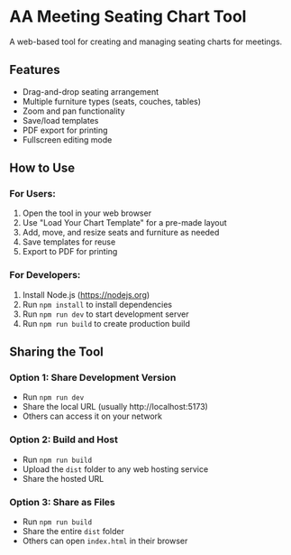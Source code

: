 # AA Meeting Seating Chart Tool

A web-based tool for creating and managing seating charts for meetings.

## Features
- Drag-and-drop seating arrangement
- Multiple furniture types (seats, couches, tables)
- Zoom and pan functionality
- Save/load templates
- PDF export for printing
- Fullscreen editing mode

## How to Use

### For Users:
1. Open the tool in your web browser
2. Use "Load Your Chart Template" for a pre-made layout
3. Add, move, and resize seats and furniture as needed
4. Save templates for reuse
5. Export to PDF for printing

### For Developers:
1. Install Node.js (https://nodejs.org)
2. Run `npm install` to install dependencies
3. Run `npm run dev` to start development server
4. Run `npm run build` to create production build

## Sharing the Tool

### Option 1: Share Development Version
- Run `npm run dev` 
- Share the local URL (usually http://localhost:5173)
- Others can access it on your network

### Option 2: Build and Host
- Run `npm run build`
- Upload the `dist` folder to any web hosting service
- Share the hosted URL

### Option 3: Share as Files
- Run `npm run build`
- Share the entire `dist` folder
- Others can open `index.html` in their browser
